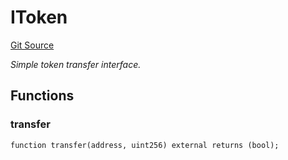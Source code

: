 # IToken
[Git Source](https://github.com/NaniDAO/ie/blob/0b0749cff67e97744a0dff4a7a94d72f73ddcbd4/src/IE.sol)

*Simple token transfer interface.*


## Functions
### transfer


```solidity
function transfer(address, uint256) external returns (bool);
```

